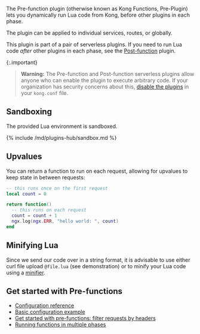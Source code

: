 The Pre-function plugin (otherwise known as Kong Functions, Pre-Plugin) lets
you dynamically run Lua code from Kong, before other plugins in each phase.

The plugin can be applied to individual services, routes, or globally.

This plugin is part of a pair of serverless plugins. 
If you need to run Lua code _after_ other plugins in each phase, see the 
[Post-function](/hub/kong-inc/post-function/) plugin.

{:.important}
> **Warning:** The Pre-function and Post-function serverless plugins
  allow anyone who can enable the plugin to execute arbitrary code.
  If your organization has security concerns about this, 
  [disable the plugins](/gateway/latest/reference/configuration/#untrusted_lua)
  in your `kong.conf` file.


## Sandboxing

The provided Lua environment is sandboxed.

{% include /md/plugins-hub/sandbox.md %}

## Upvalues

You can return a function to run on each request,
allowing for upvalues to keep state in between requests:

```lua
-- this runs once on the first request
local count = 0

return function()
  -- this runs on each request
  count = count + 1
  ngx.log(ngx.ERR, "hello world: ", count)
end
```

## Minifying Lua

Since we send our code over in a string format, it is advisable to use either
curl file upload `@file.lua` (see demonstration) or to minify your Lua code
using a [minifier][lua-minifier].

[lua-minifier]: https://mothereff.in/lua-minifier

## Get started with Pre-functions

* [Configuration reference](/hub/kong-inc/pre-function/configuration/)
* [Basic configuration example](/hub/kong-inc/pre-function/how-to/basic-example/)
* [Get started with pre-functions: filter requests by headers](/hub/kong-inc/pre-function/how-to/)
* [Running functions in multiple phases](/hub/kong-inc/pre-function/how-to/phases/)

